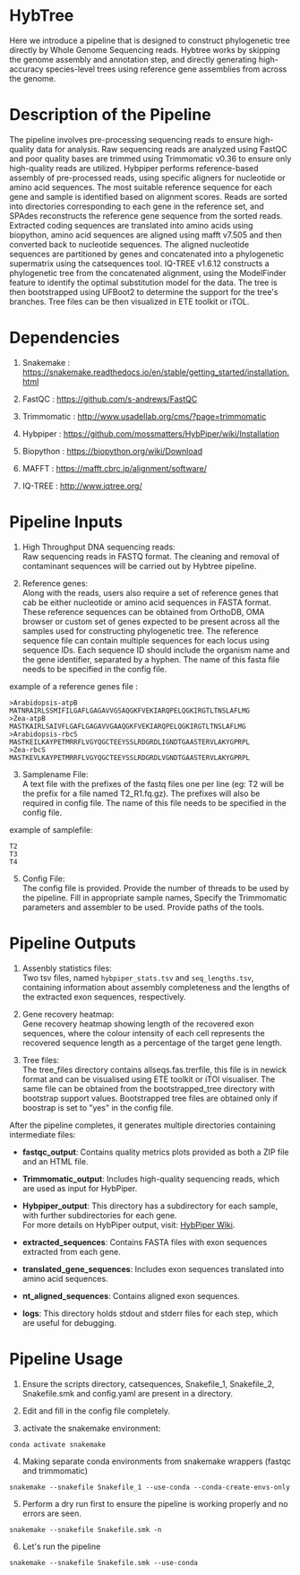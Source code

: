# HybTree
Here we introduce a pipeline that is designed to construct phylogenetic tree directly by Whole Genome Sequencing reads. Hybtree works by skipping the genome assembly and annotation step, and directly generating high-accuracy species-level trees using reference gene assemblies from across the genome.

# Description of the Pipeline
The pipeline involves pre-processing sequencing reads to ensure high-quality data for analysis. Raw sequencing reads are analyzed using FastQC and poor quality bases are trimmed using Trimmomatic v0.36 to ensure only high-quality reads are utilized. Hybpiper performs reference-based assembly of pre-processed reads, using specific aligners for nucleotide or amino acid sequences. The most suitable reference sequence for each gene and sample is identified based on alignment scores. Reads are sorted into directories corresponding to each gene in the reference set, and SPAdes reconstructs the reference gene sequence from the sorted reads. Extracted coding sequences are translated into amino acids using biopython, amino acid sequences are aligned using mafft v7.505 and then converted back to nucleotide sequences. The aligned nucleotide sequences are partitioned by genes and concatenated into a phylogenetic supermatrix using the catsequences tool. IQ-TREE v1.6.12 constructs a phylogenetic tree from the concatenated alignment, using the ModelFinder feature to identify the optimal substitution model for the data. The tree is then bootstrapped using UFBoot2 to determine the support for the tree's branches. Tree files can be then visualized in ETE toolkit or iTOL.

# Dependencies
1. Snakemake :
https://snakemake.readthedocs.io/en/stable/getting_started/installation.html

2. FastQC :
https://github.com/s-andrews/FastQC

3. Trimmomatic : 
http://www.usadellab.org/cms/?page=trimmomatic

4. Hybpiper :
https://github.com/mossmatters/HybPiper/wiki/Installation

5. Biopython :
https://biopython.org/wiki/Download

6. MAFFT :
https://mafft.cbrc.jp/alignment/software/

7. IQ-TREE :
http://www.iqtree.org/

# Pipeline Inputs
1. High Throughput DNA sequencing reads:  
Raw sequencing reads in FASTQ format. The cleaning and removal of contaminant sequences will be carried out by Hybtree pipeline.

2. Reference genes:  
Along with the reads, users also require a set of reference genes that cab be either nucleotide or amino acid sequences in FASTA format. These reference sequences can be obtained from OrthoDB, OMA browser or custom set of genes expected to be present across all the samples used for constructing phylogenetic tree. The reference sequence file can contain multiple sequences for each locus using sequence IDs. Each sequence ID should include the organism name and the gene identifier, separated by a hyphen. The name of this fasta file needs to be specified in the config file.

example of a reference genes file :
```plaintext
>Arabidopsis-atpB
MATNRAIRLSSMIFILGAFLGAGAVVGSAQGKFVEKIARQPELQGKIRGTLTNSLAFLMG
>Zea-atpB
MASTKAIRLSAIVFLGAFLGAGAVVGAAQGKFVEKIARQPELQGKIRGTLTNSLAFLMG
>Arabidopsis-rbcS
MASTKEILKAYPETMRRFLVGYQGCTEEYSSLRDGRDLIGNDTGAASTERVLAKYGPRPL
>Zea-rbcS
MASTKEVLKAYPETMRRFLVGYQGCTEEYSSLRDGRDLVGNDTGAASTERVLAKYGPRPL
```

3. Samplename File:  
A text file with the prefixes of the fastq files one per line (eg: T2 will be the prefix for a file named T2_R1.fq.gz). The prefixes will also be required in config file. The name of this file needs to be specified in the config file.

example of samplefile:
```plaintext
T2
T3
T4
```

5. Config File:  
The config file is provided. Provide the number of threads to be used by the pipeline. Fill in appropriate sample names, Specify the Trimmomatic parameters and assembler to be used. Provide paths of the tools.

# Pipeline Outputs
1. Assenbly statistics files:  
Two tsv files, named `hybpiper_stats.tsv` and `seq_lengths.tsv`, containing information about assembly completeness and the lengths of the extracted exon sequences, respectively.

2. Gene recovery heatmap:  
Gene recovery heatmap showing length of the recovered exon sequences, where the colour intensity of each cell represents the recovered sequence length as a percentage of the target gene length.

3. Tree files:  
The tree_files directory contains allseqs.fas.trerfile, this file is in newick format and can be visualised using ETE toolkit or iTOl visualiser. The same file can be obtained from the bootstrapped_tree directory with bootstrap support values. Bootstrapped tree files are obtained only if boostrap is set to "yes" in the config file.

After the pipeline completes, it generates multiple directories containing intermediate files:

- **fastqc_output**: Contains quality metrics plots provided as both a ZIP file and an HTML file.
  
- **Trimmomatic_output**: Includes high-quality sequencing reads, which are used as input for HybPiper.

- **Hybpiper_output**: This directory has a subdirectory for each sample, with further subdirectories for each gene.  
  For more details on HybPiper output, visit: [HybPiper Wiki](https://github.com/mossmatters/HybPiper/wiki/Results-and-output-files).

- **extracted_sequences**: Contains FASTA files with exon sequences extracted from each gene.

- **translated_gene_sequences**: Includes exon sequences translated into amino acid sequences.

- **nt_aligned_sequences**: Contains aligned exon sequences.

- **logs**: This directory holds stdout and stderr files for each step, which are useful for debugging.

# Pipeline Usage

1. Ensure the scripts directory, catsequences, Snakefile_1, Snakefile_2, Snakefile.smk and config.yaml are present in a directory.  

2. Edit and fill in the config file completely.  

3. activate the snakemake environment:  
```plaintext
conda activate snakemake
```  

4. Making separate conda environments from snakemake wrappers (fastqc and trimmomatic)  
```plaintext
snakemake --snakefile Snakefile_1 --use-conda --conda-create-envs-only
```  

5. Perform a dry run first to ensure the pipeline is working properly and no errors are seen.  
```plaintext
snakemake --snakefile Snakefile.smk -n
```  

6. Let's run the pipeline  
```plaintext
snakemake --snakefile Snakefile.smk --use-conda
```  
